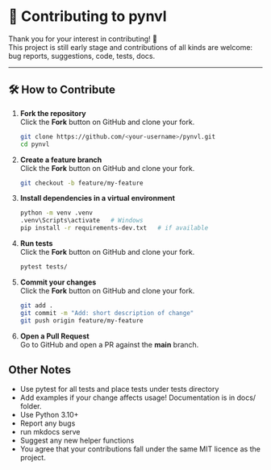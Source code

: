# 🤝 Contributing to pynvl

Thank you for your interest in contributing! 🎉  
This project is still early stage and contributions of all kinds are welcome: bug reports, suggestions, code, tests, docs.

---

## 🛠️ How to Contribute

1. **Fork the repository**  
   Click the **Fork** button on GitHub and clone your fork.
   ```bash
   git clone https://github.com/<your-username>/pynvl.git
   cd pynvl

2. **Create a feature branch**  
   Click the **Fork** button on GitHub and clone your fork.
   ```bash
   git checkout -b feature/my-feature

3. **Install dependencies in a virtual environment**  
   ```bash
   python -m venv .venv
   .venv\Scripts\activate   # Windows
   pip install -r requirements-dev.txt   # if available

4. **Run tests**  
   Click the **Fork** button on GitHub and clone your fork.
   ```bash
   pytest tests/

5. **Commit your changes**  
   Click the **Fork** button on GitHub and clone your fork.
   ```bash
   git add .
   git commit -m "Add: short description of change"
   git push origin feature/my-feature
   
6. **Open a Pull Request**  
   Go to GitHub and open a PR against the **main** branch.

## Other Notes
- Use pytest for all tests and place tests under tests directory
- Add examples if your change affects usage!  Documentation is in docs/ folder.
- Use Python 3.10+
- Report any bugs
- run mkdocs serve
- Suggest any new helper functions
- You agree that your contributions fall under the same MIT licence as the project.